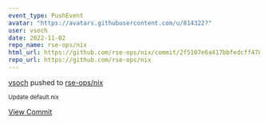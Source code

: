 ```yaml
---
event_type: PushEvent
avatar: "https://avatars.githubusercontent.com/u/814322?"
user: vsoch
date: 2022-11-02
repo_name: rse-ops/nix
html_url: https://github.com/rse-ops/nix/commit/2f5107e6a417bbfedcff478a99df40c135241977
repo_url: https://github.com/rse-ops/nix
---
```


<a href='https://github.com/vsoch' target='_blank'>vsoch</a> pushed to <a href='https://github.com/rse-ops/nix' target='_blank'>rse-ops/nix</a>

<small>Update default.nix</small>

<a href='https://github.com/rse-ops/nix/commit/2f5107e6a417bbfedcff478a99df40c135241977' target='_blank'>View Commit</a>